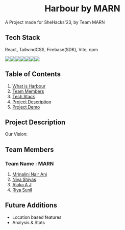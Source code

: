 # **<div align="center">Harbour by MARN</div>**  
A Project made for SheHacks'23, by Team MARN

## Tech Stack
React, TailwindCSS, Firebase(SDK), Vite, npm

<img src="https://img.shields.io/badge/firebase-ffca28?style=for-the-badge&logo=firebase&logoColor=black"><img src="https://img.shields.io/badge/npm-CB3837?style=for-the-badge&logo=npm&logoColor=white"><img src="https://img.shields.io/badge/React-20232A?style=for-the-badge&logo=react&logoColor=61DAFB"><img src="https://img.shields.io/badge/javascript-%23323330.svg?style=for-the-badge&logo=javascript&logoColor=%23F7DF1E"/><img src="https://img.shields.io/badge/React_Router-CA4245?style=for-the-badge&logo=react-router&logoColor=white"/><img src="https://img.shields.io/badge/html5-%23E34F26.svg?style=for-the-badge&logo=html5&logoColor=white"/><img src="https://img.shields.io/badge/css3-%231572B6.svg?style=for-the-badge&logo=css3&logoColor=white"/>

## Table of Contents
1. [What is Harbour](#project-description)
2. [Team Members](#team-members)
3. [Tech Stack](#tech-stack)
4. [Project Description](#project-description)
5. [Project Demo](#project-demo)

## Project Description

Our Vision: 

## Team Members
### **Team Name** : MARN
1. [Mrinalini Nair Ani](https://github.com/hacksh4w/)
1. [Niya Shiyas](https://github.com/niyashiyas)
1. [Alaka A J](https://github.com/alaka03aj)
1. [Riya Sunil](https://github.com/milkbreadzee)



## Future Additions 
- Location based features
- Analysis & Stats
